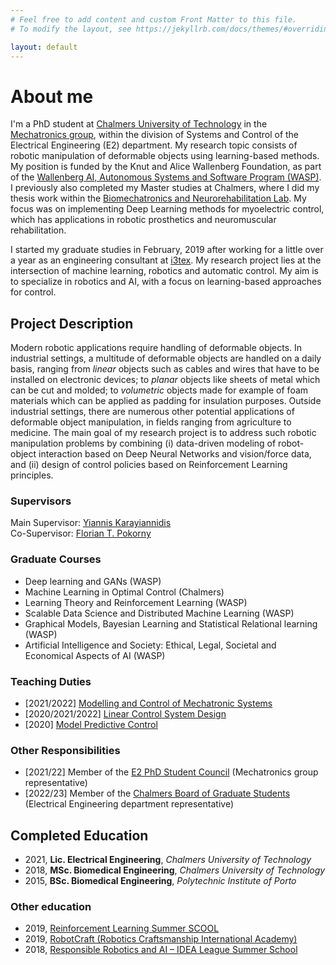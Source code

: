 ```yaml
---
# Feel free to add content and custom Front Matter to this file.
# To modify the layout, see https://jekyllrb.com/docs/themes/#overriding-theme-defaults

layout: default
---
```


# About me

I'm a PhD student at [Chalmers University of Technology](https://www.chalmers.se/en/Pages/default.aspx) in the [Mechatronics group](https://www.chalmers.se/en/departments/e2/research/systems-and-control/Pages/Mechatronics.aspx), within the division of Systems and Control of the Electrical Engineering (E2) department. My research topic consists of robotic manipulation of deformable objects using learning-based methods. My position is funded by the Knut and Alice Wallenberg Foundation, as part of the [Wallenberg AI, Autonomous Systems and Software Program (WASP)](https://wasp-sweden.org/). I previously also completed my Master studies at Chalmers, where I did my thesis work within the [Biomechatronics and Neurorehabilitation Lab](http://www.bnl.chalmers.se/wordpress/). My focus was on implementing Deep Learning methods for myoelectric control, which has applications in robotic prosthetics and neuromuscular rehabilitation.

I started my graduate studies in February, 2019 after working for a little over a year as an engineering consultant at [i3tex](https://www.i3tex.com/). My research project lies at the intersection of machine learning, robotics and automatic control. My aim is to specialize in robotics and AI, with a focus on learning-based approaches for control.

## Project Description

Modern robotic applications require handling of deformable objects. In industrial settings, a multitude of deformable objects are handled on a daily basis, ranging from *linear* objects such as cables and wires that have to be installed on electronic devices; to *planar* objects like sheets of metal which can be cut and molded; to *volumetric* objects made for example of foam materials which can be applied as padding for insulation purposes. Outside industrial settings, there are numerous other potential applications of deformable object manipulation, in fields ranging from agriculture to medicine. The main goal of my research project is to address such robotic manipulation problems by combining (i) data-driven modeling of robot-object interaction based on Deep Neural Networks and vision/force data, and (ii) design of control policies based on Reinforcement Learning principles.

### Supervisors

Main Supervisor: [Yiannis Karayiannidis](http://yiannis.info/)<br/>
Co-Supervisor: [Florian T. Pokorny](http://www.csc.kth.se/~fpokorny/)

### Graduate Courses

- Deep learning and GANs (WASP)
- Machine Learning in Optimal Control (Chalmers)
- Learning Theory and Reinforcement Learning (WASP)
- Scalable Data Science and Distributed Machine Learning (WASP)
- Graphical Models, Bayesian Learning and Statistical Relational learning (WASP)
- Artificial Intelligence and Society: Ethical, Legal, Societal and Economical Aspects of AI (WASP)

### Teaching Duties

- [2021/2022] [Modelling and Control of Mechatronic Systems](https://student.portal.chalmers.se/en/chalmersstudies/courseinformation/pages/searchcourse.aspx?course_id=24169&parsergrp=3)
- [2020/2021/2022] [Linear Control System Design](https://student.portal.chalmers.se/en/chalmersstudies/courseinformation/Pages/SearchCourse.aspx?course_id=22002&parsergrp=3)
- [2020] [Model Predictive Control](https://student.portal.chalmers.se/en/chalmersstudies/courseinformation/pages/searchcourse.aspx?course_id=28600&parsergrp=3)

### Other Responsibilities

- [2021/22] Member of the [E2 PhD Student Council](https://www.dokt.chs.chalmers.se/e2-phd-council/) (Mechatronics group representative)
- [2022/23] Member of the [Chalmers Board of Graduate Students](https://www.dokt.chs.chalmers.se/board/) (Electrical Engineering department representative)

## Completed Education

- 2021, **Lic. Electrical Engineering**, *Chalmers University of Technology*
- 2018, **MSc. Biomedical Engineering**, *Chalmers University of Technology*
- 2015, **BSc. Biomedical Engineering**, *Polytechnic Institute of Porto*

### Other education

- 2019, [Reinforcement Learning Summer SCOOL](https://rlss.inria.fr/)
- 2019, [RobotCraft (Robotics Craftsmanship International Academy)](https://robotcraft.ingeniarius.pt/)
- 2018, [Responsible Robotics and AI – IDEA League Summer School](https://responsiblerobotics.org/event/idea-league-summer-school/)
